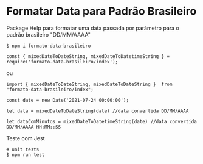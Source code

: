 # Formatar Data para Padrão Brasileiro
Package Help para formatar uma data passada por parâmetro para o padrão brasileiro "DD/MM/AAAA"


```
$ npm i formato-data-brasileiro

```

```
const { mixedDateToDateString, mixedDateToDatetimeString } = require('formato-data-brasileiro/index');
```
ou 
```
import { mixedDateToDateString, mixedDateToDateString }  from "formato-data-brasileiro/index";
```

```
const date = new Date('2021-07-24 00:00:00');

let data = mixedDateToDateString(date) //data convertida DD/MM/AAAA

let dataComMinutos = mixedDateToDatetimeString(date) //data convertida DD/MM/AAAA HH:MM::SS
```

Teste com Jest

```
# unit tests
$ npm run test
```
